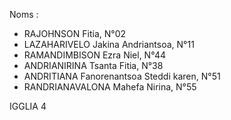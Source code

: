 Noms : 
- RAJOHNSON Fitia, N°02
- LAZAHARIVELO Jakina Andriantsoa, N°11
- RAMANDIMBISON Ezra Niel, N°44
- ANDRIANIRINA Tsanta Fitia, N°38
- ANDRITIANA Fanorenantsoa Steddi karen, N°51
- RANDRIANAVALONA Mahefa Nirina, N°55

IGGLIA 4

